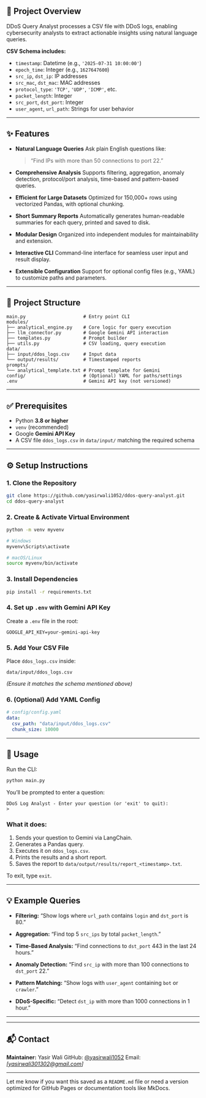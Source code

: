 

## 📌 Project Overview

DDoS Query Analyst processes a CSV file with DDoS logs, enabling cybersecurity analysts to extract actionable insights using natural language queries.

**CSV Schema includes:**

* `timestamp`: Datetime (e.g., `'2025-07-31 10:00:00'`)
* `epoch_time`: Integer (e.g., `1627647600`)
* `src_ip`, `dst_ip`: IP addresses
* `src_mac`, `dst_mac`: MAC addresses
* `protocol_type`: `'TCP'`, `'UDP'`, `'ICMP'`, etc.
* `packet_length`: Integer
* `src_port`, `dst_port`: Integer
* `user_agent`, `url_path`: Strings for user behavior

---

## ✨ Features

* **Natural Language Queries**
  Ask plain English questions like:

  > “Find IPs with more than 50 connections to port 22.”

* **Comprehensive Analysis**
  Supports filtering, aggregation, anomaly detection, protocol/port analysis, time-based and pattern-based queries.

* **Efficient for Large Datasets**
  Optimized for 150,000+ rows using vectorized Pandas, with optional chunking.

* **Short Summary Reports**
  Automatically generates human-readable summaries for each query, printed and saved to disk.

* **Modular Design**
  Organized into independent modules for maintainability and extension.

* **Interactive CLI**
  Command-line interface for seamless user input and result display.

* **Extensible Configuration**
  Support for optional config files (e.g., YAML) to customize paths and parameters.

---

## 📁 Project Structure

```plaintext
main.py                     # Entry point CLI
modules/
├── analytical_engine.py    # Core logic for query execution
├── llm_connector.py        # Google Gemini API interaction
├── templates.py            # Prompt builder
├── utils.py                # CSV loading, query execution
data/
├── input/ddos_logs.csv     # Input data
└── output/results/         # Timestamped reports
prompts/
└── analytical_template.txt # Prompt template for Gemini
config/                     # (Optional) YAML for paths/settings
.env                        # Gemini API key (not versioned)
```

---

## ✅ Prerequisites

* Python **3.8 or higher**
* `venv` (recommended)
* Google **Gemini API Key**
* A CSV file `ddos_logs.csv` in `data/input/` matching the required schema

---

## ⚙️ Setup Instructions

### 1. Clone the Repository

```bash
git clone https://github.com/yasirwali1052/ddos-query-analyst.git
cd ddos-query-analyst
```

### 2. Create & Activate Virtual Environment

```bash
python -m venv myvenv

# Windows
myvenv\Scripts\activate

# macOS/Linux
source myvenv/bin/activate
```

### 3. Install Dependencies

```bash
pip install -r requirements.txt
```

### 4. Set up `.env` with Gemini API Key

Create a `.env` file in the root:

```
GOOGLE_API_KEY=your-gemini-api-key
```

### 5. Add Your CSV File

Place `ddos_logs.csv` inside:

```
data/input/ddos_logs.csv
```

*(Ensure it matches the schema mentioned above)*

### 6. (Optional) Add YAML Config

```yaml
# config/config.yaml
data:
  csv_path: "data/input/ddos_logs.csv"
  chunk_size: 10000
```

---

## 🧪 Usage

Run the CLI:

```bash
python main.py
```

You’ll be prompted to enter a question:

```
DDoS Log Analyst - Enter your question (or 'exit' to quit):
>
```

### What it does:

1. Sends your question to Gemini via LangChain.
2. Generates a Pandas query.
3. Executes it on `ddos_logs.csv`.
4. Prints the results and a short report.
5. Saves the report to `data/output/results/report_<timestamp>.txt`.

To exit, type `exit`.

---

## 💡 Example Queries

* **Filtering:**
  “Show logs where `url_path` contains `login` and `dst_port` is 80.”

* **Aggregation:**
  “Find top 5 `src_ips` by total `packet_length`.”

* **Time-Based Analysis:**
  “Find connections to `dst_port` 443 in the last 24 hours.”

* **Anomaly Detection:**
  “Find `src_ip` with more than 100 connections to `dst_port` 22.”

* **Pattern Matching:**
  “Show logs with `user_agent` containing `bot` or `crawler`.”

* **DDoS-Specific:**
  “Detect `dst_ip` with more than 1000 connections in 1 hour.”

---


---

## 📬 Contact

**Maintainer:** Yasir Wali
GitHub: [@yasirwali1052](https://github.com/yasirwali1052)
Email: *\[yasirwali301302@gmail.com]*

---

Let me know if you want this saved as a `README.md` file or need a version optimized for GitHub Pages or documentation tools like MkDocs.
